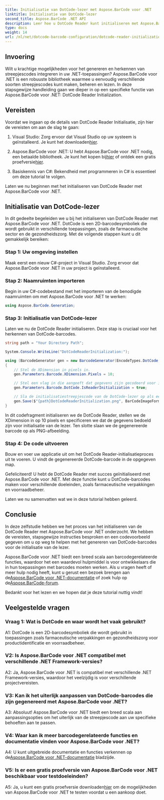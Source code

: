 ```yaml
---
title: Initialisatie van DotCode-lezer met Aspose.BarCode voor .NET
linktitle: Initialisatie van DotCode-lezer
second_title: Aspose.BarCode .NET API
description: Leer hoe u DotCode Reader kunt initialiseren met Aspose.BarCode voor .NET. Maak eenvoudig DotCode-barcodes voor verschillende toepassingen.
type: docs
weight: 14
url: /nl/net/dotcode-barcode-configuration/dotcode-reader-initialization/
---
```

## Invoering

Wilt u krachtige mogelijkheden voor het genereren en herkennen van streepjescodes integreren in uw .NET-toepassingen? Aspose.BarCode voor .NET is een robuuste bibliotheek waarmee u eenvoudig verschillende soorten streepjescodes kunt maken, beheren en lezen. In deze stapsgewijze handleiding gaan we dieper in op een specifieke functie van Aspose.BarCode voor .NET: DotCode Reader Initialization.

## Vereisten

Voordat we ingaan op de details van DotCode Reader Initialisatie, zijn hier de vereisten om aan de slag te gaan:

1.  Visual Studio: Zorg ervoor dat Visual Studio op uw systeem is geïnstalleerd. Je kunt het downloaden[hier](https://visualstudio.microsoft.com/).

2.  Aspose.BarCode voor .NET: U hebt Aspose.BarCode voor .NET nodig, een betaalde bibliotheek. Je kunt het kopen bij[hier](https://purchase.aspose.com/buy) of ontdek een gratis proefversie[hier](https://releases.aspose.com/).

3. Basiskennis van C#: Bekendheid met programmeren in C# is essentieel om deze tutorial te volgen.

Laten we nu beginnen met het initialiseren van DotCode Reader met Aspose.BarCode voor .NET.

## Initialisatie van DotCode-lezer

In dit gedeelte begeleiden we u bij het initialiseren van DotCode Reader met Aspose.BarCode voor .NET. DotCode is een 2D-barcodesymboliek die wordt gebruikt in verschillende toepassingen, zoals de farmaceutische sector en de gezondheidszorg. Met de volgende stappen kunt u dit gemakkelijk bereiken:

### Stap 1: Uw omgeving instellen

Maak eerst een nieuw C#-project in Visual Studio. Zorg ervoor dat Aspose.BarCode voor .NET in uw project is geïnstalleerd.

### Stap 2: Naamruimten importeren

Begin in uw C#-codebestand met het importeren van de benodigde naamruimten om met Aspose.BarCode voor .NET te werken:

```csharp
using Aspose.BarCode.Generation;
```

### Stap 3: Initialisatie van DotCode-lezer

Laten we nu de DotCode Reader initialiseren. Deze stap is cruciaal voor het herkennen van DotCode-barcodes.

```csharp
string path = "Your Directory Path";

System.Console.WriteLine("DotCodeReaderInitialization:");

using (BarcodeGenerator gen = new BarcodeGenerator(EncodeTypes.DotCode, "Aspose"))
{
    // Stel de XDimension in pixels in.
    gen.Parameters.Barcode.XDimension.Pixels = 10;

    // Stel een vlag in die aangeeft dat gegevens zijn gecodeerd voor initialisatie van de lezer.
    gen.Parameters.Barcode.DotCode.IsReaderInitialization = true;

    // Sla de initialisatiestreepjescode van de DotCode-lezer op als een PNG-afbeelding.
    gen.Save($"{path}DotCodeReaderInitialization.png", BarCodeImageFormat.Png);
}
```

In dit codefragment initialiseren we de DotCode Reader, stellen we de XDimension in op 10 pixels en specificeren we dat de gegevens bedoeld zijn voor initialisatie van de lezer. Ten slotte slaan we de gegenereerde barcode op als PNG-afbeelding.

### Stap 4: De code uitvoeren

Bouw en voer uw applicatie uit om het DotCode Reader-initialisatieproces uit te voeren. U vindt de gegenereerde DotCode-barcode in de opgegeven map.

Gefeliciteerd! U hebt de DotCode Reader met succes geïnitialiseerd met Aspose.BarCode voor .NET. Met deze functie kunt u DotCode-barcodes maken voor verschillende doeleinden, zoals farmaceutische verpakkingen en voorraadbeheer.

Laten we nu samenvatten wat we in deze tutorial hebben geleerd.

## Conclusie

In deze zelfstudie hebben we het proces van het initialiseren van de DotCode Reader met Aspose.BarCode voor .NET onderzocht. We hebben de vereisten, stapsgewijze instructies besproken en een codevoorbeeld gegeven om u op weg te helpen met het genereren van DotCode-barcodes voor de initialisatie van de lezer.

Aspose.BarCode voor .NET biedt een breed scala aan barcodegerelateerde functies, waardoor het een waardevol hulpmiddel is voor ontwikkelaars die in hun toepassingen met barcodes moeten werken. Als u vragen heeft of meer hulp nodig heeft, kunt u gerust een bezoek brengen aan de[Aspose.BarCode voor .NET-documentatie](https://reference.aspose.com/barcode/net/) of zoek hulp op de[Aspose.BarCode-forum](https://forum.aspose.com/c/barcode/13).

Bedankt voor het lezen en we hopen dat je deze tutorial nuttig vindt!

## Veelgestelde vragen

### Vraag 1: Wat is DotCode en waar wordt het vaak gebruikt?

A1: DotCode is een 2D-barcodesymboliek die wordt gebruikt in toepassingen zoals farmaceutische verpakkingen en gezondheidszorg voor productidentificatie en voorraadbeheer.

### V2: Is Aspose.BarCode voor .NET compatibel met verschillende .NET Framework-versies?

A2: Ja, Aspose.BarCode voor .NET is compatibel met verschillende .NET Framework-versies, waardoor het veelzijdig is voor verschillende projectvereisten.

### V3: Kan ik het uiterlijk aanpassen van DotCode-barcodes die zijn gegenereerd met Aspose.BarCode voor .NET?

A3: Absoluut! Aspose.BarCode voor .NET biedt een breed scala aan aanpassingsopties om het uiterlijk van de streepjescode aan uw specifieke behoeften aan te passen.

### V4: Waar kan ik meer barcodegerelateerde functies en documentatie vinden voor Aspose.BarCode voor .NET?

 A4: U kunt uitgebreide documentatie en functies verkennen op de[Aspose.BarCode voor .NET-documentatie](https://reference.aspose.com/barcode/net/) bladzijde.

### V5: Is er een gratis proefversie van Aspose.BarCode voor .NET beschikbaar voor testdoeleinden?

 A5: Ja, u kunt een gratis proefversie downloaden[hier](https://releases.aspose.com/) om de mogelijkheden van Aspose.BarCode voor .NET te testen voordat u een aankoop doet.